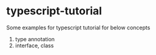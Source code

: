 # typescript-tutorial

Some examples for typescript tutorial for below concepts
1. type annotation
2. interface, class
